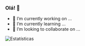 ### Olá! 👻

- 🔭 I’m currently working on ...
- 🌱 I’m currently learning ...
- 👯 I’m looking to collaborate on ...

![Estatísticas](https://github-readme-stats.vercel.app/api?username=Eduardo-Virissimo&show_icons=true&theme=tokyonight)

